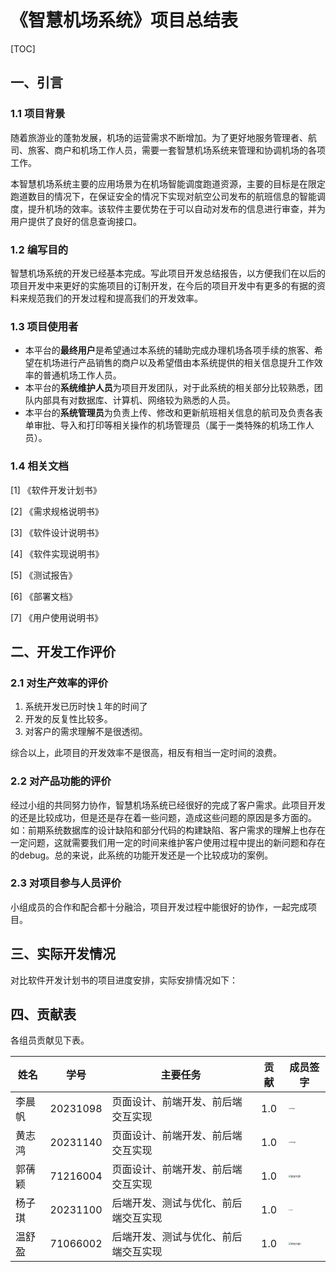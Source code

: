 # 《智慧机场系统》项目总结表

[TOC]

## 一、引言

### 1.1 项目背景

随着旅游业的蓬勃发展，机场的运营需求不断增加。为了更好地服务管理者、航司、旅客、商户和机场工作人员，需要一套智慧机场系统来管理和协调机场的各项工作。

本智慧机场系统主要的应用场景为在机场智能调度跑道资源，主要的目标是在限定跑道数目的情况下，在保证安全的情况下实现对航空公司发布的航班信息的智能调度，提升机场的效率。该软件主要优势在于可以自动对发布的信息进行审查，并为用户提供了良好的信息查询接口。

### 1.2 编写目的

智慧机场系统的开发已经基本完成。写此项目开发总结报告，以方便我们在以后的项目开发中来更好的实施项目的订制开发，在今后的项目开发中有更多的有据的资料来规范我们的开发过程和提高我们的开发效率。

### 1.3 项目使用者

- 本平台的**最终用户**是希望通过本系统的辅助完成办理机场各项手续的旅客、希望在机场进行产品销售的商户以及希望借由本系统提供的相关信息提升工作效率的普通机场工作人员。
- 本平台的**系统维护人员**为项目开发团队，对于此系统的相关部分比较熟悉，团队内部具有对数据库、计算机、网络较为熟悉的人员。
- 本平台的**系统管理员**为负责上传、修改和更新航班相关信息的航司及负责各表单审批、导入和打印等相关操作的机场管理员（属于一类特殊的机场工作人员）。

### 1.4 相关文档

[1] 《软件开发计划书》

[2] 《需求规格说明书》

[3] 《软件设计说明书》

[4] 《软件实现说明书》

[5] 《测试报告》

[6] 《部署文档》

[7] 《用户使用说明书》

## 二、开发工作评价

### 2.1 对生产效率的评价

1. 系统开发已历时快１年的时间了
2. 开发的反复性比较多。
3. 对客户的需求理解不是很透彻。

综合以上，此项目的开发效率不是很高，相反有相当一定时间的浪费。

### 2.2 对产品功能的评价

经过小组的共同努力协作，智慧机场系统已经很好的完成了客户需求。此项目开发的还是比较成功，但是还是存在着一些问题，造成这些问题的原因是多方面的。如：前期系统数据库的设计缺陷和部分代码的构建缺陷、客户需求的理解上也存在一定问题，这就需要我们用一定的时间来维护客户使用过程中提出的新问题和存在的debug。总的来说，此系统的功能开发还是一个比较成功的案例。

### 2.3 对项目参与人员评价

小组成员的合作和配合都十分融洽，项目开发过程中能很好的协作，一起完成项目。



## 三、实际开发情况

对比软件开发计划书的项目进度安排，实际安排情况如下：



## 四、贡献表

各组员贡献见下表。

| 姓名   | 学号     | 主要任务                             | 贡献 | 成员签字                                                     |
| ------ | -------- | ------------------------------------ | :--: | ------------------------------------------------------------ |
| 李晨帆 | 20231098 | 页面设计、前端开发、前后端交互实现   | 1.0  | <img src="C:\Users\qy031\OneDrive\桌面\git\BUAA_SE_2023_SmartAirportSystem_documents\08-项目总结表\img\lcfSign.jpg" alt="lcfSign" style="zoom:15%;" /> |
| 黄志鸿 | 20231140 | 页面设计、前端开发、前后端交互实现   | 1.0  | <img src="C:\Users\qy031\OneDrive\桌面\git\BUAA_SE_2023_SmartAirportSystem_documents\08-项目总结表\img\hzhSign.jpg" alt="hzhSign" style="zoom:15%;" /> |
| 郭蒨颖 | 71216004 | 页面设计、前端开发、前后端交互实现   | 1.0  | <img src="C:\Users\qy031\OneDrive\桌面\git\BUAA_SE_2023_SmartAirportSystem_documents\08-项目总结表\img\gqySign.jpg" alt="gqySign" style="zoom:25%;" /> |
| 杨子琪 | 20231100 | 后端开发、测试与优化、前后端交互实现 | 1.0  | <img src="C:\Users\qy031\OneDrive\桌面\git\BUAA_SE_2023_SmartAirportSystem_documents\08-项目总结表\img\yzqSign.jpg" alt="yzqSign" style="zoom:10%;" /> |
| 温舒盈 | 71066002 | 后端开发、测试与优化、前后端交互实现 | 1.0  | <img src="C:\Users\qy031\OneDrive\桌面\git\BUAA_SE_2023_SmartAirportSystem_documents\08-项目总结表\img\wsySign.jpg" alt="wsySign" style="zoom:25%;" /> |

